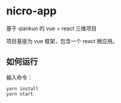 # nicro-app

基于 qiankun 的 vue + react 三维项目

项目基座为 vue 框架，包含一个 react 微应用。
## 如何运行

输入命令：

```shell
yarn install
yarn start
```